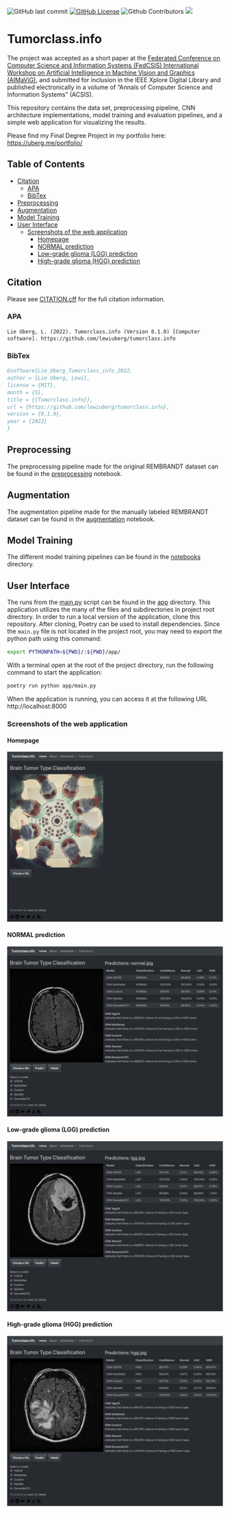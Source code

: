 ![GitHub last commit](https://img.shields.io/github/last-commit/lewiuberg/tumorclass.info)
[![GitHub License](https://img.shields.io/github/license/lewiuberg/tumorclass.info?color=blue)](LICENSE)
![Github Contributors](https://img.shields.io/github/contributors/lewiuberg/tumorclass.info?color=blue)
![](https://visitor-badge.glitch.me/badge?page_id=lewiuberg.tumorclass.info)

# Tumorclass.info <!-- omit in toc -->

The project was accepted as a short paper at the [Federated Conference on Computer Science and Information Systems (FedCSIS) International Workshop on Artificial Intelligence in Machine Vision and Graphics (AIMaViG)](https://fedcsis.org/2022/aimavig/program), and submitted for inclusion in the IEEE Xplore Digital Library and published electronically in a volume of “Annals of Computer Science and Information Systems” (ACSIS).

This repository contains the data set, preprocessing pipeline, CNN architecture implementations, model training and evaluation pipelines, and a simple web application for visualizing the results.

<!-- Please visit [Tumorclass.info](https://app.tumorclass.info) website to see it in action. -->
Please find my Final Degree Project in my portfolio here: https://uberg.me/portfolio/

## Table of Contents <!-- omit in toc -->

- [Citation](#citation)
  - [APA](#apa)
  - [BibTex](#bibtex)
- [Preprocessing](#preprocessing)
- [Augmentation](#augmentation)
- [Model Training](#model-training)
- [User Interface](#user-interface)
  - [Screenshots of the web application](#screenshots-of-the-web-application)
    - [Homepage](#homepage)
    - [NORMAL prediction](#normal-prediction)
    - [Low-grade glioma (LGG) prediction](#low-grade-glioma-lgg-prediction)
    - [High-grade glioma (HGG) prediction](#high-grade-glioma-hgg-prediction)

## Citation

Please see [CITATION.cff](CITATION.cff) for the full citation information.

### APA

```apa
Lie Uberg, L. (2022). Tumorclass.info (Version 0.1.0) [Computer software]. https://github.com/lewiuberg/tumorclass.info
```

### BibTex

```BibTex
@software{Lie_Uberg_Tumorclass_info_2022,
author = {Lie Uberg, Lewi},
license = {MIT},
month = {5},
title = {{Tumorclass.info}},
url = {https://github.com/lewiuberg/tumorclass.info},
version = {0.1.0},
year = {2022}
}
```

## Preprocessing

The preprocessing pipeline made for the original REMBRANDT dataset can be found in the [preprocessing](data/original_rembrandt/preprocessing.ipynb) notebook.

## Augmentation

The augmentation pipeline made for the manually labeled REMBRANDT dataset can be found in the [augmentation](notebooks/augmentation.ipynb) notebook.

## Model Training

The different model training pipelines can be found in the [notebooks](notebooks/) directory.

## User Interface

The runs from the [main.py](app/main.py) script can be found in the [app](app/) directory. This application utilizes the many of the files and subdirectories in project root directory. In order to run a local version of the application, clone this repository. After cloning, Poetry can be used to install dependencies. Since the `main.py` file is not located in the project root, you may need to export the python path using this command:

```bash
export PYTHONPATH=${PWD}/:${PWD}/app/
```

With a terminal open at the root of the project directory, run the following command to start the application:

```bash
poetry run python app/main.py
```

When the application is running, you can access it at the following URL http://localhost:8000

### Screenshots of the web application

#### Homepage

![home](/static/images/home.png "homepage")

#### NORMAL prediction

![normal](/static/images/normal.png "normal")

#### Low-grade glioma (LGG) prediction

![low-grade-glioma](/static/images/lgg.png "low-grade-glioma")

#### High-grade glioma (HGG) prediction

![high-grade-glioma](/static/images/hgg.png "high-grade-glioma")
